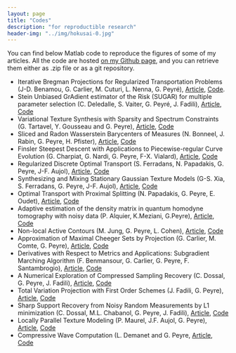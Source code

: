 ```yaml
---
layout: page
title: "Codes"
description: "for reproductible research"
header-img: "../img/hokusai-0.jpg"
---
```




You can find below Matlab code to reproduce the figures of some of my articles. All the code are hosted [on my Github page](https://github.com/gpeyre), and you can retrieve them either as .zip file or as a git repository.

* Iterative Bregman Projections for Regularized Transportation Problems (J-D. Benamou, G. Carlier, M. Cuturi, L. Nenna, G. Peyré),
[Article](https://hal.archives-ouvertes.fr/hal-01096124),
[Code](https://github.com/gpeyre/2014-SISC-BregmanOT).
* Stein Unbiased GrAdient estimator of the Risk (SUGAR) for multiple parameter selection (C. Deledalle, S. Vaiter, G. Peyré, J. Fadili), [Article](https://hal.archives-ouvertes.fr/hal-00987295), [Code](https://github.com/deledalle/sugar)
* Variational Texture Synthesis with Sparsity and Spectrum Constraints (G. Tartavel, Y. Gousseau and G. Peyre), [Article](https://hal.archives-ouvertes.fr/hal-00881847/), [Code](https://bitbucket.org/gtartavel/variational_synthesis)
* Sliced and Radon Wasserstein Barycenters of Measures (N. Bonneel, J. Rabin, G. Peyre, H. Pfister), [Article](http://hal.archives-ouvertes.fr/hal-00881872), [Code](https://github.com/gpeyre/2014-JMIV-SlicedTransport)
* Finsler Steepest Descent with Applications to Piecewise-regular Curve Evolution (G. Charpiat, G. Nardi, G. Peyre, F-X. Vialard), [Article](http://hal.archives-ouvertes.fr/hal-00839635), [Code](https://github.com/gpeyre/2013-IFB-FinslerGradient)
* Regularized Discrete Optimal Transport (S. Ferradans, N. Papadakis, G. Peyre, J-F. Aujol), [Article](http://arxiv.org/abs/1307.5551), [Code](https://github.com/gpeyre/2013-SIIMS-regularized-ot)
* Synthesizing and Mixing Stationary Gaussian Texture Models (G-S. Xia, S. Ferradans, G. Peyre, J-F. Aujol), [Article](http://hal.archives-ouvertes.fr/hal-00816342), [Code](https://github.com/gpeyre/2013-SIIMS-gaussian-textures)
* Optimal Transport with Proximal Splitting (N. Papadakis, G. Peyre, E. Oudet), [Article](http://hal.archives-ouvertes.fr/hal-00816211), [Code](https://github.com/gpeyre/2013-SIIMS-ot-splitting)
* Adaptive estimation of the density matrix in quantum homodyne tomography with noisy data (P. Alquier, K.Meziani, G.Peyre), [Article](http://arxiv.org/abs/1301.7644), [Code](https://github.com/gpeyre/2012-IP-stats-quantic)
* Non-local Active Contours (M. Jung, G. Peyre, L. Cohen), [Article](http://hal.archives-ouvertes.fr/hal-00650735), [Code](https://github.com/gpeyre/2012-SIIMS-nl-ac)
* Approximation of Maximal Cheeger Sets by Projection (G. Carlier, M. Comte, G. Peyre), [Article](http://hal.archives-ouvertes.fr/hal-00359736), [Code](https://github.com/gpeyre/2009-M3AN-cheeger)
* Derivatives with Respect to Metrics and Applications: Subgradient Marching Algorithm (F.  Benmansour, G. Carlier, G. Peyre, F. Santambrogio), [Article](http://hal.archives-ouvertes.fr/hal-00360794), [Code](https://github.com/gpeyre/2010-Numerische-SubGrad)
* A Numerical Exploration of Compressed Sampling Recovery (C. Dossal, G. Peyre, J. Fadili), [Article](http://hal.archives-ouvertes.fr/hal-00402455), [Code](https://github.com/gpeyre/2010-LAA-numerical-cs)
* Total Variation Projection with First Order Schemes (J. Fadili, G. Peyre), [Article](http://hal.archives-ouvertes.fr/hal-00380491), [Code](https://github.com/gpeyre/2011-TIP-tv-projection)
* Sharp Support Recovery from Noisy Random Measurements by L1 minimization (C. Dossal, M.L. Chabanol, G. Peyre, J. Fadili), [Article](http://hal.archives-ouvertes.fr/hal-00553670), [Code](https://github.com/gpeyre/2011-ACHA-support-ident)
* Locally Parallel Texture Modeling (P. Maurel, J.F. Aujol, G. Peyre), [Article](http://hal.archives-ouvertes.fr/hal-00415779), [Code](https://github.com/gpeyre/2011-SIIMS-tv-hilbert)
* Compressive Wave Computation (L. Demanet and G. Peyre, [Article](http://hal.archives-ouvertes.fr/hal-00368919), [Code](https://github.com/gpeyre/2011-FOCM-cwc)
